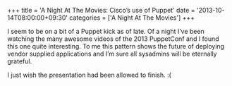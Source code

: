 +++
title = 'A Night At The Movies: Cisco’s use of Puppet'
date = '2013-10-14T08:00:00+09:30'
categories = ['A Night At The Movies']
+++

I seem to be on a bit of a Puppet kick as of late. Of a night I’ve been
watching the many awesome videos of the 2013 PuppetConf and I found this one
quite interesting. To me this pattern shows the future of deploying vendor
supplied applications and I’m sure all sysadmins will be eternally grateful.

I just wish the presentation had been allowed to finish. :(
